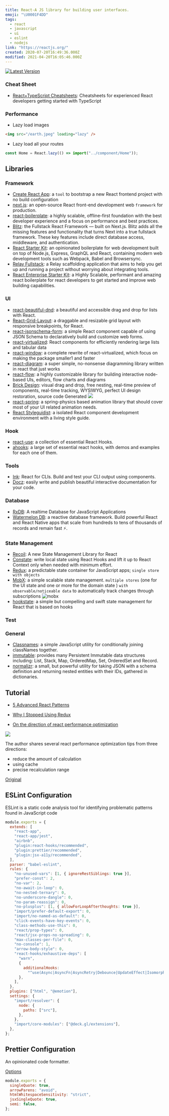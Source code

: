 ```yaml
---
title: React-A JS library for building user interfaces.
emoji: "\U0001F4DD"
tags:
  - react
  - javascript
  - ui
  - eslint
  - nodejs
link: "https://reactjs.org/"
created: 2020-07-20T16:49:36.000Z
modified: 2021-04-20T16:05:46.000Z
---
```


[![Latest Version](https://badge.fury.io/js/react.svg)](https://badge.fury.io/js/react)

### Cheat Sheet

- [React+TypeScript Cheatsheets](https://github.com/typescript-cheatsheets/react): Cheatsheets for experienced React developers getting started with TypeScript

### Performance

- Lazy load images

```html
<img src="/earth.jpeg" loading="lazy" />
```

- Lazy load all your routes

```jsx
const Home = React.lazy(() => import("../component/Home"));
```

## Libraries

### Framework

- [Create React App](https://github.com/facebook/create-react-app): a `tool` to bootstrap a new React frontend project with no build configuration
- [next.js](https://github.com/vercel/next.js): an open-source React front-end development web `framework` for production.
- [react-boilerplate](react-boilerplate): a highly scalable, offline-first foundation with the best developer experience and a focus on performance and best practices.
- [Blitz](https://github.com/blitz-js/blitz): the Fullstack React Framework — built on Next.js. Blitz adds all the missing features and functionality that turns Next into a true fullstack framework. These key features include direct database access, middleware, and authentication.
- [React Starter Kit](https://github.com/kriasoft/react-starter-kit): an opinionated boilerplate for web development built on top of Node.js, Express, GraphQL and React, containing modern web development tools such as Webpack, Babel and Browsersync.
- [Relay Fullstack](https://github.com/lvarayut/relay-fullstack): a Relay scaffolding application that aims to help you get up and running a project without worrying about integrating tools.
- [React Enterprise Starter Kit](https://github.com/anandgupta193/react-enterprise-starter-kit): a Highly Scalable, performant and amazing react boilerplate for react developers to get started and improve web building capabilities.

### UI

- [react-beautiful-dnd](https://github.com/atlassian/react-beautiful-dnd): a beautiful and accessible drag and drop for lists with React.
- [React-Grid-Layout](https://github.com/react-grid-layout/react-grid-layout): a draggable and resizable grid layout with responsive breakpoints, for React.
- [react-jsonschema-form](https://github.com/rjsf-team/react-jsonschema-form): a simple React component capable of using JSON Schema to declaratively build and customize web forms.
- [react-virtualized](https://github.com/bvaughn/react-virtualized): React components for efficiently rendering large lists and tabular data
- [react-window](https://github.com/bvaughn/react-window): a complete rewrite of react-virtualized, which focus on making the package smaller1 and faster
- [react-diagram](https://github.com/projectstorm/react-diagrams): a super simple, no-nonsense diagramming library written in react that just works
- [react-flow](https://github.com/wbkd/react-flow): a highly customizable library for building interactive node-based UIs, editors, flow charts and diagrams
- [Brick Design](https://github.com/brick-design/react-visual-editor): visual drag and drop, free nesting, real-time preview of components, real-time tracking, WYSIWYG, perfect UI design restoration, source code Generated
  ![](https://user-images.githubusercontent.com/15995127/85188005-7e4de100-b2d6-11ea-9441-2bd5570b14a9.gif)
- [react-spring](https://github.com/pmndrs/react-spring): a spring-physics based animation library that should cover most of your UI related animation needs.
- [React Styleguidist](https://github.com/styleguidist/react-styleguidist): a isolated React component development environment with a living style guide.

### Hook

- [react-use](https://github.com/streamich/react-use): a collection of essential React Hooks.
- [ahooks](https://github.com/alibaba/hooks): a large set of essential react hooks, with demos and examples for each one of them.

### Tools

- [Ink](https://github.com/vadimdemedes/ink): React for CLIs. Build and test your CLI output using components.
- [Docz](https://github.com/doczjs/docz/): easily write and publish beautiful interactive documentation for your code.

### Database

- [RxDB](https://github.com/pubkey/rxdb): A realtime Database for JavaScript Applications
- [Watermelon DB](https://github.com/Nozbe/WatermelonDB): a reactive database framework. Build powerful React and React Native apps that scale from hundreds to tens of thousands of records and remain fast ⚡️.

### State Management

- [Recoil](https://github.com/facebookexperimental/Recoil): A new State Management Library for React
- [Constate](https://github.com/diegohaz/constate): write local state using React Hooks and lift it up to React Context only when needed with minimum effort.
- [Redux](https://github.com/reduxjs/redux): a predictable state container for JavaScript apps; `single store with objects`
- [MobX](https://github.com/mobxjs/mobx): a simple scalable state management. `multiple stores` (one for the UI state and one or more for the domain state ) `with observable/noticeable data` to automatically track changes through subscriptions
  ![mobx](https://mobx.js.org/assets/getting-started-assets/overview.png)
- [hookstate](https://github.com/avkonst/hookstate): a simple but compelling and swift state management for React that is based on hooks

### Test

### General

- [Classnames](https://github.com/JedWatson/classnames): a simple JavaScript utility for conditionally joining classNames together.
- [immutable](https://github.com/immutable-js/immutable-js): provides many Persistent Immutable data structures including: List, Stack, Map, OrderedMap, Set, OrderedSet and Record.
- [normalizr](https://github.com/paularmstrong/normalizr): a small, but powerful utility for taking JSON with a schema definition and returning nested entities with their IDs, gathered in dictionaries.

## Tutorial

- [5 Advanced React Patterns](https://javascript.plainenglish.io/5-advanced-react-patterns-a6b7624267a6)

- [Why I Stopped Using Redux](https://dev.to/g_abud/why-i-quit-redux-1knl)

- [On the direction of react performance optimization](https://developpaper.com/on-the-direction-of-react-performance-optimization/)

![](https://imgs.developpaper.com/imgs/vl.png)

The author shares several react performance optimization tips from three directions:

- reduce the amount of calculation
- using cache
- precise recalculation range

[Original](https://zhuanlan.zhihu.com/p/74229420)

## ESLint Configuration

ESLint is a static code analysis tool for identifying problematic patterns found in JavaScript code

```js
module.exports = {
  extends: [
    "react-app",
    "react-app/jest",
    "airbnb",
    "plugin:react-hooks/recommended",
    "plugin:prettier/recommended",
    "plugin:jsx-a11y/recommended",
  ],
  parser: "babel-eslint",
  rules: {
    "no-unused-vars": [1, { ignoreRestSiblings: true }],
    "prefer-const": 2,
    "no-var": 2,
    "no-await-in-loop": 0,
    "no-nested-ternary": 0,
    "no-underscore-dangle": 0,
    "no-param-reassign": 0,
    "no-plusplus": [1, { allowForLoopAfterthoughts: true }],
    "import/prefer-default-export": 0,
    "import/no-named-as-default": 0,
    "click-events-have-key-events": 0,
    "class-methods-use-this": 0,
    "react/prop-types": 0,
    "react/jsx-props-no-spreading": 0,
    "max-classes-per-file": 0,
    "no-console": 1,
    "arrow-body-style": 0,
    "react-hooks/exhaustive-deps": [
      "warn",
      {
        additionalHooks:
          "^use(Async|AsyncFn|AsyncRetry|Debounce|UpdateEffect|IsomorphicLayoutEffect|DeepCompareEffect|ShallowCompareEffect)$",
      },
    ],
  },
  plugins: ["html", "@emotion"],
  settings: {
    "import/resolver": {
      node: {
        paths: ["src"],
      },
    },
    "import/core-modules": ["@deck.gl/extensions"],
  },
};
```

## Prettier Configuration

An opinionated code formatter.

[Options](https://prettier.io/docs/en/options.html)

```js
module.exports = {
  singleQuote: true,
  arrowParens: "avoid",
  htmlWhitespaceSensitivity: "strict",
  jsxSingleQuote: true,
  semi: false,
};
```
